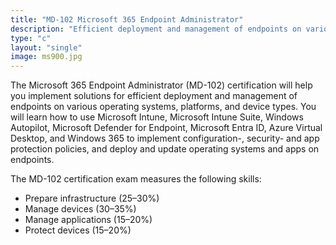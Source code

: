 ```yaml
---
title: "MD-102 Microsoft 365 Endpoint Administrator"
description: "Efficient deployment and management of endpoints on various operating systems, platforms, and devices"
type: "c"
layout: "single"
image: ms900.jpg
---
```

The Microsoft 365 Endpoint Administrator (MD-102) certification will help you implement solutions for efficient deployment and management of endpoints on various operating systems, platforms, and device types. You will learn how to use Microsoft Intune, Microsoft Intune Suite, Windows Autopilot, Microsoft Defender for Endpoint, Microsoft Entra ID, Azure Virtual Desktop, and Windows 365 to implement configuration-, security- and app protection policies, and deploy and update operating systems and apps on endpoints.

The MD-102 certification exam measures the following skills:

- Prepare infrastructure (25–30%)
- Manage devices (30–35%)
- Manage applications (15–20%)
- Protect devices (15–20%)

